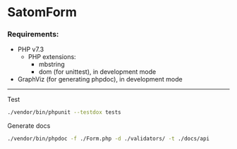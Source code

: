 # SatomForm


### Requirements:

- PHP v7.3
  - PHP extensions:
    - mbstring
    - dom (for unittest), in development mode
- GraphViz (for generating phpdoc), in development mode

---

Test

```bash
./vendor/bin/phpunit --testdox tests
```


Generate docs

```bash
./vendor/bin/phpdoc -f ./Form.php -d ./validators/ -t ./docs/api
```
